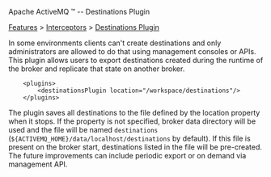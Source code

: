 Apache ActiveMQ ™ -- Destinations Plugin 

[Features](features.md) > [Interceptors](Features/interceptors.md) > [Destinations Plugin](Features/Interceptors/destinations-plugin.md)


In some environments clients can't create destinations and only administrators are allowed to do that using management consoles or APIs. This plugin allows users to export destinations created during the runtime of the broker and replicate that state on another broker.

        <plugins>
            <destinationsPlugin location="/workspace/destinations"/>
        </plugins>

The plugin saves all destinations to the file defined by the location property when it stops. If the property is not specified, broker data directory will be used and the file will be named `destinations` (`${ACTIVEMQ_HOME}/data/localhost/destinations` by default). If this file is present on the broker start, destinations listed in the file will be pre-created. The future improvements can include periodic export or on demand via management API.


